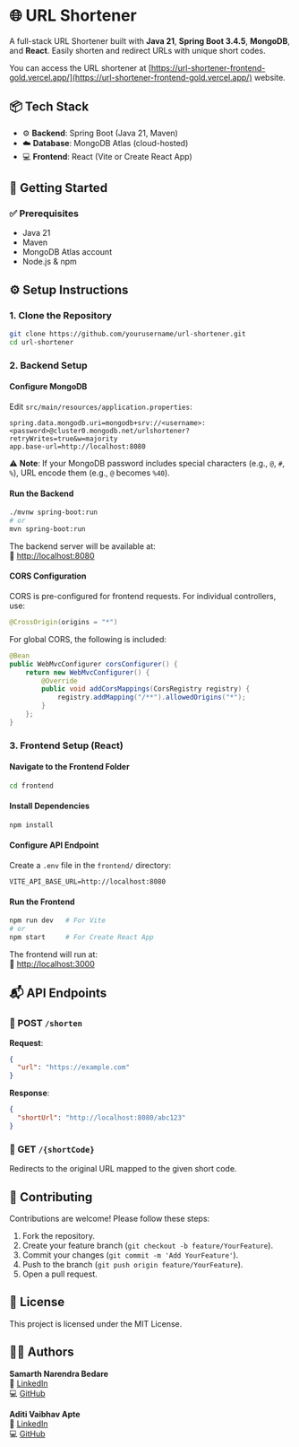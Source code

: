# 🌐 URL Shortener

A full-stack URL Shortener built with **Java 21**, **Spring Boot 3.4.5**, **MongoDB**, and **React**. Easily shorten and redirect URLs with unique short codes.

You can access the URL shortener at [https://url-shortener-frontend-gold.vercel.app/](https://url-shortener-frontend-gold.vercel.app/) website.

## 📦 Tech Stack

- ⚙️ **Backend**: Spring Boot (Java 21, Maven)
- ☁️ **Database**: MongoDB Atlas (cloud-hosted)
- 💻 **Frontend**: React (Vite or Create React App)

## 🚀 Getting Started

### ✅ Prerequisites

- Java 21
- Maven
- MongoDB Atlas account
- Node.js & npm

## ⚙️ Setup Instructions

### 1. Clone the Repository

```bash
git clone https://github.com/yourusername/url-shortener.git
cd url-shortener
```

### 2. Backend Setup

#### Configure MongoDB
Edit `src/main/resources/application.properties`:

```properties
spring.data.mongodb.uri=mongodb+srv://<username>:<password>@cluster0.mongodb.net/urlshortener?retryWrites=true&w=majority
app.base-url=http://localhost:8080
```

⚠️ **Note**: If your MongoDB password includes special characters (e.g., `@`, `#`, `%`), URL encode them (e.g., `@` becomes `%40`).

#### Run the Backend
```bash
./mvnw spring-boot:run
# or
mvn spring-boot:run
```

The backend server will be available at:  
🔗 [http://localhost:8080](http://localhost:8080)

#### CORS Configuration
CORS is pre-configured for frontend requests. For individual controllers, use:

```java
@CrossOrigin(origins = "*")
```

For global CORS, the following is included:

```java
@Bean
public WebMvcConfigurer corsConfigurer() {
    return new WebMvcConfigurer() {
        @Override
        public void addCorsMappings(CorsRegistry registry) {
            registry.addMapping("/**").allowedOrigins("*");
        }
    };
}
```

### 3. Frontend Setup (React)

#### Navigate to the Frontend Folder
```bash
cd frontend
```

#### Install Dependencies
```bash
npm install
```

#### Configure API Endpoint
Create a `.env` file in the `frontend/` directory:

```env
VITE_API_BASE_URL=http://localhost:8080
```

#### Run the Frontend
```bash
npm run dev   # For Vite
# or
npm start     # For Create React App
```

The frontend will run at:  
🔗 [http://localhost:3000](http://localhost:3000)

## 📬 API Endpoints

### 🔹 POST `/shorten`
**Request**:
```json
{
  "url": "https://example.com"
}
```

**Response**:
```json
{
  "shortUrl": "http://localhost:8080/abc123"
}
```

### 🔹 GET `/{shortCode}`
Redirects to the original URL mapped to the given short code.

## 🤝 Contributing

Contributions are welcome! Please follow these steps:
1. Fork the repository.
2. Create your feature branch (`git checkout -b feature/YourFeature`).
3. Commit your changes (`git commit -m 'Add YourFeature'`).
4. Push to the branch (`git push origin feature/YourFeature`).
5. Open a pull request.

## 📄 License

This project is licensed under the MIT License.

## 👨‍💻 Authors

**Samarth Narendra Bedare**  
🔗 [LinkedIn](https://linkedin.com/in/yourusername)  
💻 [GitHub](https://github.com/yourusername)

**Aditi Vaibhav Apte**  
🔗 [LinkedIn](https://linkedin.com/in/aditiapte15)  
💻 [GitHub](https://github.com/aditiapte15)
